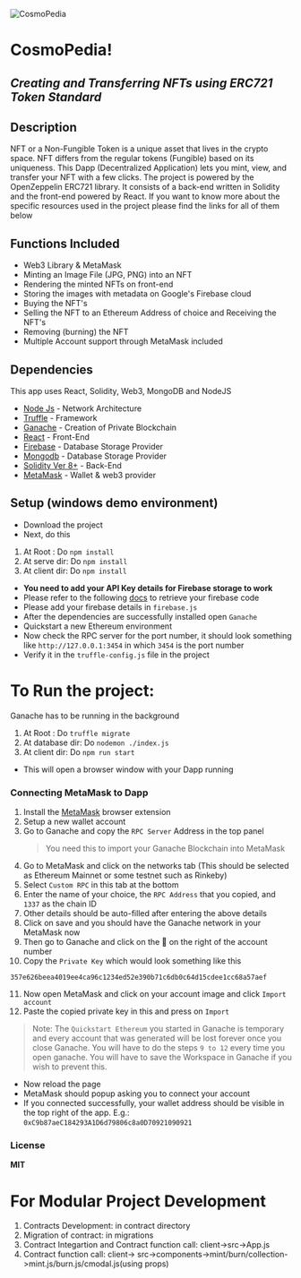 ![CosmoPedia](https://github.com/RTM909/cosmopedia/raw/master/client/src/assets/cosmo.png "CosmoPedia")
# CosmoPedia!

## *Creating and Transferring NFTs using ERC721 Token Standard*
 
 ## Description 
 NFT or a Non-Fungible Token is a unique asset that lives in the crypto space. NFT differs from the regular tokens (Fungible) based on its uniqueness. This Dapp (Decentralized Application) lets you mint, view, and transfer your NFT with a few clicks. The project is powered by the OpenZeppelin ERC721 library. It consists of a back-end written in Solidity and the front-end powered by React. 
 If you want to know more about the specific resources used in the project please find the links for all of them below 

 ## Functions Included 
 
- Web3 Library & MetaMask 
- Minting an Image File (JPG, PNG) into an NFT 
- Rendering the minted NFTs on front-end 
- Storing the images with metadata on Google's Firebase cloud 
- Buying the NFT's
- Selling the NFT to an Ethereum Address of choice and Receiving the NFT's 
- Removing (burning) the NFT 
- Multiple Account support through MetaMask included 
 

## Dependencies 
This app uses React, Solidity, Web3, MongoDB and NodeJS
- [Node Js](https://nodejs.org/en/download/) - Network Architecture
- [Truffle](https://www.trufflesuite.com/truffle) - Framework
- [Ganache](https://www.trufflesuite.com/ganache) - Creation of Private Blockchain 
- [React](https://reactjs.org/docs/getting-started.html) - Front-End 
- [Firebase](https://firebase.google.com/)  - Database Storage Provider
- [Mongodb](https://www.mongodb.com/docs/manual/administration/install-community/) - Database Storage Provider
- [Solidity Ver 8+](https://docs.soliditylang.org/en/v0.8.4/) - Back-End 
- [MetaMask](https://metamask.io/download) - Wallet & web3 provider 


## Setup (windows demo environment) 
 
- Download the project 
- Next, do this 
1. At Root : Do `npm install`
2. At serve dir: Do `npm install`
3. At client dir: Do `npm install`
 - **You need to add your API Key details for Firebase storage to work**
 - Please refer to the following [docs](https://firebase.google.com/docs/storage/web/start) to retrieve your firebase code
 - Please add your firebase details in `firebase.js`
- After the dependencies are successfully installed open `Ganache`
- Quickstart a new Ethereum environment 
- Now check the RPC server for the port number, it should look something like `http://127.0.0.1:3454` in which `3454` is the port number
- Verify it in the `truffle-config.js` file in the project 
# To Run the project: 
Ganache has to be running in the background
1. At Root : Do `truffle migrate`
2. At database dir: Do `nodemon ./index.js`
3. At client dir: Do `npm run start`
  - This will open a browser window with your Dapp running 
  

### Connecting MetaMask to Dapp 
1. Install the [MetaMask](https://metamask.io/download) browser extension
2. Setup a new wallet account
3. Go to Ganache and copy the `RPC Server` Address in the top panel
   > You need this to import your Ganache Blockchain into MetaMask
4. Go to MetaMask and click on the networks tab (This should be selected as Ethereum Mainnet or some testnet such as Rinkeby)
5. Select `Custom RPC` in this tab at the bottom
6. Enter the name of your choice, the `RPC Address` that you copied, and `1337` as the chain ID
7. Other details should be auto-filled after entering the above details
8. Click on save and you should have the Ganache network in your MetaMask now
9. Then go to Ganache and click on the 🔑  on the right of the account number
10. Copy the `Private Key` which would look something like this 
  ```
  357e626beea4019ee4ca96c1234ed52e390b71c6db0c64d15cdee1cc68a57aef
  ```
11. Now open MetaMask and click on your account image and click `Import account`
12. Paste the copied private key in this and press on `Import`
 > Note: The `Quickstart Ethereum` you started in Ganache is temporary and every account that was generated will be lost forever once you close Ganache. You will have to do the steps `9 to 12` every time you open ganache. You will have to save the Workspace in Ganache if you wish to prevent this.
- Now reload the page
- MetaMask should popup asking you to connect your account
- If you connected successfully, your wallet address should be visible in the top right of the app. E.g.: `0xC9b87aeC184293A1D6d79806c8a0D70921090921`

### License
**MIT**

# For Modular Project Development
1. Contracts Development:  in contract directory
2. Migration of contract: in migrations
3. Contract Integartion and Contract function call: client->src->App.js
4. Contract function call: client-> src->components->mint/burn/collection->mint.js/burn.js/cmodal.js(using props)
